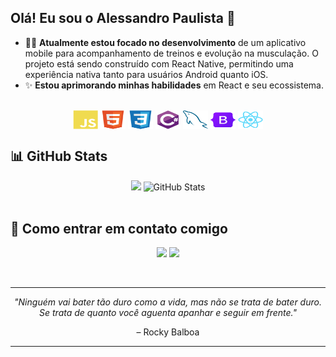 ## Olá! Eu sou o Alessandro Paulista 👋

-  🧑‍💻 **Atualmente estou focado no desenvolvimento** de um aplicativo mobile para acompanhamento de treinos e evolução na musculação. O projeto está sendo construído com React Native, permitindo uma experiência nativa tanto para usuários Android quanto iOS. <br>
-  ✨ **Estou aprimorando minhas habilidades** em React e seu ecossistema.

<div style="display: inline_block " align="center"><br>
  <img align="center" alt="Alee-Js" height="30" width="40" src="https://raw.githubusercontent.com/devicons/devicon/master/icons/javascript/javascript-plain.svg">
  <img align="center" alt="Alee-HTML" height="30" width="40" src="https://raw.githubusercontent.com/devicons/devicon/master/icons/html5/html5-original.svg">
  <img align="center" alt="Alee-CSS" height="30" width="40" src="https://raw.githubusercontent.com/devicons/devicon/master/icons/css3/css3-original.svg">
  <img align="center" alt="Alee-Csharp" height="30" width="40" src="https://raw.githubusercontent.com/devicons/devicon/master/icons/csharp/csharp-original.svg">
  <img align="center" alt="Alee-Mysql" height="30" width="40" src="https://raw.githubusercontent.com/devicons/devicon/master/icons/mysql/mysql-original.svg">
  <img align="center" alt="Alee-Bootstrap" height="30" width="40" src="https://raw.githubusercontent.com/devicons/devicon/master/icons/bootstrap/bootstrap-original.svg">
  <img align="center" alt="Alee-React" height="30" width="40" src="https://raw.githubusercontent.com/devicons/devicon/master/icons/react/react-original.svg">

</div>

## 📊 GitHub Stats

<div align="center">  
  <img height="180em" src="https://github-readme-stats.vercel.app/api?username=AlessandroPFreitas&show_icons=true&theme=react&include_all_commits=true&count_private=true&card_width=400px&text_bold=false"/>
<img  
      alt="GitHub Stats" 
      height="180em"
  width="400"
      src="https://github-readme-stats.vercel.app/api/top-langs/?username=AlessandroPFreitas&theme=tokyonight&layout=compact&custom_title=Tecnologias&langs_count=9" 
  />
</div>




<br>

## 🔗 Como entrar em contato comigo 
<div align="center">
  
  <a href="mailto:alessandropf2000@gmail.com"><img src="https://img.shields.io/badge/-Gmail-%23333?style=for-the-badge&logo=gmail&logoColor=white" target="_blank"></a>
  <a href="https://www.linkedin.com/in/alessandro-paulista-freitas-56768932b" target="_blank"><img src="https://img.shields.io/badge/-LinkedIn-%230077B5?style=for-the-badge&logo=linkedin&logoColor=white" target="_blank"></a>

</div>

<br>

----
<div align="center">
    <em>"Ninguém vai bater tão duro como a vida, mas não se trata de bater duro. Se trata de quanto você aguenta apanhar e seguir em frente."</em> 
  <p>– Rocky Balboa</p>
</div>

----
